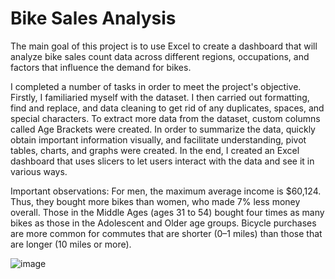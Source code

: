 # Bike Sales Analysis
The main goal of this project is to use Excel to create a dashboard that will analyze bike sales count data across different regions, occupations, and factors that influence the demand for bikes.

I completed a number of tasks in order to meet the project's objective.
Firstly, I familiaried myself with the dataset.
I then carried out formatting, find and replace, and data cleaning to get rid of any duplicates, spaces, and special characters.
To extract more data from the dataset, custom columns called Age Brackets were created.
In order to summarize the data, quickly obtain important information visually, and facilitate understanding, pivot tables, charts, and graphs were created.
In the end, I created an Excel dashboard that uses slicers to let users interact with the data and see it in various ways.

Important observations:
For men, the maximum average income is $60,124. Thus, they bought more bikes than women, who made 7% less money overall.
Those in the Middle Ages (ages 31 to 54) bought four times as many bikes as those in the Adolescent and Older age groups.
Bicycle purchases are more common for commutes that are shorter (0–1 miles) than those that are longer (10 miles or more).



![image](https://github.com/Ledaga/Excel-Project/assets/155673993/34b0f805-36b3-49c9-8974-1234e4f140f5)
